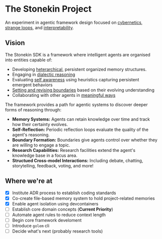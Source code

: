 # The Stonekin Project

An experiment in agentic framework design focused on [cybernetics](https://en.wikipedia.org/wiki/Cybernetics),
[strange loops](https://en.wikipedia.org/wiki/Strange_loop), and 
[interpretability](https://en.wikipedia.org/wiki/Interpretation_(model_theory)).

## Vision

The Stonekin SDK is a framework where intelligent agents are organised into
entities capable of:

* Developing [heterarchical](https://en.wikipedia.org/wiki/Heterarchy), persistent organized memory structures.
* Engaging in [dialectic reasoning](https://en.wikipedia.org/wiki/Dialectic)
* Evaluating [self awareness](https://en.wikipedia.org/wiki/Theory_of_mind) using heuristics capturing persistent emergent behaviors
* [Setting and revising boundaries](https://en.wikipedia.org/wiki/Personal_boundaries) based on their evolving understanding
* Collaborating with other agents in [meaningful ways](https://en.wikipedia.org/wiki/Symbolic_boundaries)

The framework provides a path for agentic systems to discover deeper forms of reasoning through:

* **Memory Systems:** Agents can retain knowledge over time and track how their certainty evolves.
* **Self-Reflection:** Periodic reflection loops evaluate the quality of the agent's reasoning.
* **Boundary Formation:** Boundaries give agents control over whether they are willing to engage a topic.
* **Research Capabilities:** Research facilities extend the agent's knowledge base in a focus area.
* **Structued Cross-model Interactions:** Including debate, chatting, storytelling, feedback, voting, and more!

## Where we're at

- [x] Institute ADR process to establish coding standards
- [x] Co-create file-based memory system to hold project-related memories
- [x] Enable agent isolation using devcontainers
- [ ] Establish core domain concepts (**Current Priority**)
- [ ] Automate agent rules to reduce context length
- [ ] Begin core framework develoment
- [ ] Introduce `golem` cli
- [ ] Decide what's next (probably research tools)

